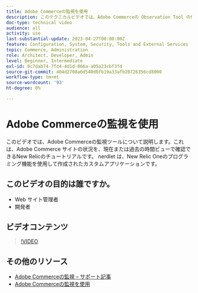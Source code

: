 ```yaml
---
title: Adobe Commerceの監視を使用
description: このテクニカルビデオでは、Adobe Commerceの Observation Tool の使用方法を説明します。
doc-type: technical video
audience: all
activity: use
last-substantial-update: 2023-04-27T00:00:00Z
feature: Configuration, System, Security, Tools and External Services
topic: Commerce, Administration
role: Architect, Developer, Admin
level: Beginner, Intermediate
exl-id: 8c7dab74-7fc4-4d1d-866a-a05a23cbf3fd
source-git-commit: 404d2708a6d540d6fb19a33afb20726356cd8000
workflow-type: tm+mt
source-wordcount: '93'
ht-degree: 0%

---
```


# Adobe Commerceの監視を使用

このビデオでは、Adobe Commerceの監視ツールについて説明します。これは、Adobe Commerce サイトの状況を、現在または過去の時間ビューで確認できるNew Relicのチュートリアルです。 nerdlet は、New Relic Oneのプログラミング機能を使用して作成されたカスタムアプリケーションです。

## このビデオの目的は誰ですか。

- Web サイト管理者
- 開発者

## ビデオコンテンツ

>[!VIDEO](https://video.tv.adobe.com/v/344444?quality=12&learn=on)

## その他のリソース

- [Adobe Commerceの監視 – サポート記事 ](https://experienceleague.adobe.com/docs/commerce-knowledge-base/kb/support-tools/observation/observation-adobe-commerce-overview.html?lang=ja&)
- [Adobe Commerceの監視を使用 ](https://experienceleague.adobe.com/docs/commerce-operations/tools/observation-for-adobe-commerce/intro.html?lang=ja)
